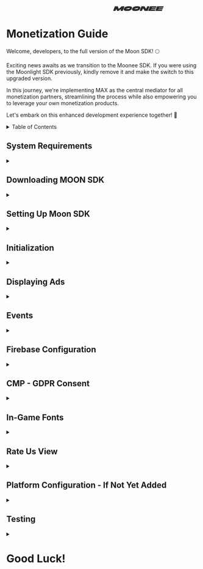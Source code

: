 &nbsp;&nbsp;&nbsp;&nbsp;&nbsp;&nbsp;&nbsp;&nbsp;&nbsp;&nbsp;&nbsp;&nbsp;&nbsp;&nbsp;&nbsp;&nbsp;&nbsp;&nbsp;&nbsp;&nbsp;&nbsp;&nbsp;&nbsp;&nbsp;&nbsp;&nbsp;&nbsp;&nbsp;&nbsp;&nbsp;&nbsp;&nbsp;&nbsp;&nbsp;&nbsp;&nbsp;&nbsp;&nbsp;&nbsp;&nbsp;&nbsp;&nbsp;&nbsp;&nbsp;&nbsp;&nbsp;&nbsp;&nbsp;&nbsp;&nbsp;&nbsp;&nbsp;&nbsp;&nbsp;&nbsp;&nbsp;&nbsp;&nbsp;&nbsp;&nbsp;&nbsp;&nbsp;&nbsp;&nbsp;&nbsp;&nbsp;&nbsp;&nbsp;&nbsp;&nbsp;&nbsp;&nbsp;&nbsp;&nbsp;&nbsp;&nbsp;&nbsp;&nbsp;&nbsp;&nbsp;&nbsp;&nbsp;&nbsp;&nbsp;&nbsp;&nbsp;&nbsp;&nbsp;&nbsp;&nbsp;&nbsp;&nbsp;&nbsp;&nbsp;&nbsp;&nbsp;&nbsp;&nbsp;&nbsp;&nbsp;&nbsp;&nbsp;&nbsp;&nbsp;&nbsp;&nbsp;&nbsp;&nbsp;&nbsp;&nbsp;&nbsp;&nbsp;&nbsp;&nbsp;&nbsp;&nbsp;&nbsp;&nbsp;&nbsp;&nbsp;&nbsp;&nbsp;&nbsp;&nbsp;&nbsp;&nbsp;&nbsp;&nbsp;&nbsp;&nbsp;&nbsp;&nbsp;&nbsp;&nbsp;&nbsp;&nbsp;&nbsp;&nbsp;&nbsp;&nbsp;&nbsp;&nbsp;&nbsp;&nbsp;&nbsp;&nbsp;&nbsp;&nbsp;&nbsp;&nbsp;&nbsp;&nbsp;&nbsp;&nbsp;&nbsp;&nbsp;&nbsp;&nbsp;&nbsp;&nbsp;&nbsp;&nbsp;&nbsp;&nbsp;&nbsp;&nbsp;&nbsp;&nbsp;&nbsp;&nbsp;&nbsp;&nbsp;&nbsp;&nbsp;&nbsp;&nbsp;&nbsp;&nbsp;&nbsp;&nbsp;&nbsp;&nbsp;&nbsp;&nbsp;&nbsp;&nbsp;&nbsp;&nbsp;&nbsp;&nbsp;&nbsp;&nbsp;&nbsp;&nbsp;&nbsp;&nbsp;&nbsp;&nbsp;&nbsp;![LOGO](images/logo.png) 


# Monetization Guide
Welcome, developers, to the full version of the Moon SDK! 🌕

Exciting news awaits as we transition to the Moonee SDK. If you were using the Moonlight SDK previously, kindly remove it and make the switch to this upgraded version.

In this journey, we're implementing MAX as the central mediator for all monetization partners, streamlining the process while also empowering you to leverage your own monetization products.

Let's embark on this enhanced development experience together! 🚀


<details>
  <summary>Table of Contents</summary>
  
  1. [System Requirements](#system-requirements)
  2. [Downloading MOON SDK](#downloading-moon-sdk)
  3. [Setting Up Moon SDK](#setting-up-moon-sdk)
  4. [Initialization](#initialization)
  5. [Displaying Ads](#displaying-ads)  
      A. [Rewarded Video Ads](#rewarded-video-ads-api)  
      B. [Interstitial Ads](#interstitial-ads-api)  
      C. [Banner Ads](#banner-ads-api)
  6. [Events](#events)  
      A. [Analytic Events](#analytic-events)  
      B. [Adjust UA Events](adjust-ua-events)  
      C. [In-app purchase (IAP) Events](#in-app-purchase-iap-events)  
      D. [Progression events](#progression-events)  
  7.  [Firebase Configuration](#firebase-configuration)
  8.  [CMP - GDPR Consent](#cmp---gdpr-consent)
  9. [In-Game Fonts](#in-game-fonts)
  10. [Rate Us View](#rate-us-view)
  11. [Platform Configuration - If Not Yet Added](#platform-configuration---if-not-yet-added)  
    A. [Facebook](#facebook)  
    B. [Game Analytics](#game-analytics)
  12. [Testing](#testing)

</details>

## System Requirements
<details>
  <summary></summary>
  
  - Unity Editor 2021.2 or higher (2021 LTS version)
  - Android:
    - Minimum SDK: Lollipop 5.0 (API 22)
    - Scripting backend: IL2CPP
  - iOS:
    - Target minimum iOS Version: 13.0
    - Scripting backend: IL2CPP
  - Stores:
    - In order for us to have the optimal monetization, we will need you to add our web link in the stores:[https://moonee.io](#https://moonee.io)
    - On Google play it’s under Store Settings -> Website
    - On App Store it’s under Marketing URL in an App Version

      
</details>


## Downloading MOON SDK
<details>
  <summary></summary>

  The current version of the MOON SDK is version 1.3.5    (Slack bot is sending the link) 
  
</details>
  

## Setting Up Moon SDK
<details>
  <summary></summary>

  1. Import MoonSDK.unitypackage into your unity project.
  
  2. Please note, that our SDK uses some iAP features, so iAP package should be installed from the package manager
  
  3. The MoonSDKScene must be the first in the list in the build settings, after initialization it will load the next scene in the list (with index 1).

     ![MoonSDKScene](images/MoonSDKScene.png)
     
  4. Open MoonSDK settings and fill in all app keys for analytics and advertising services which you want to use and press Check and Sync Settings button
    
     ![SyncSettings](images/SyncSettings.png)
</details>
 
## Initialization
<details>
  <summary></summary>
Moon SDK is initialized automatically from the Moon SDK scene.
</details>

## Displaying Ads
<details>
  <summary></summary>

MoonSDK does support the following ad formats:

A. [Rewarded Video Ads](#rewarded-video-ads-api)  
B. [Interstitial Ads](#interstitial-ads-api)  
C. [Banner Ads](#banner-ads-api)

To use the advertisement manager add the following namespace: 
      using `Moonee.MoonSDK.Internal.Advertisement;`


  ### Rewarded video ads API:
<details>
  <summary>Expand</summary>
  
       void AdvertisementManager.ShowRewardedAd
       (
         [Action OnStartAdEvent = null],
         [Action OnFinishAdEvent = null],
         [Action OnFailAdEvent = null],
         [Action OnFinishRewardedVideowWithSuccessEvent = null]
       )
       
       AdvertisementManager.ShowRewardedAd(
        () => 
        {
            //Ad start logic
        },
        () =>
        {
            //Add finish logic
        },
        () =>
        {
            //Ad fail logic
        },
        () =>
        {
            //Add Reward logic
        });
      
      Bool AdvertisementManager.IsRewardedAdReady()
      AdvertisementManager.IsRewardedAdReady();
</details>

  ### Interstitial ads API:
<details>
  <summary>Expand</summary>

      float AdvertisementManager.InterstitialTimer {get; private set;}
      double timeLeftForNextAd = AdvertisementManager.InterstitialTimer;

      void AdvertisementManager.ShowInterstitial
       (
         [Action OnStartAdEvent = null],
         [Action OnFinishAdEvent = null],
         [Action OnFailAdEvent = null]
       )
       
       AdvertisementManager.ShowInterstitial(
        () =>
        {
            //Ad start logic
        },
        () =>
        {
            //Add finish logic
        },
        () =>
        {
            //Ad fail logic
        });

        Bool AdvertisementManager.IsInterstitialdAdReady()
        AdvertisementManager.IsInterstitialdAdReady();
</details>

  ### Banner Ads API:
<details>
  <summary>Expand</summary>

      void AdvertisementManager.ShowBanner()
      AdvertisementManager.ShowBanner();

      AdvertisementManager.HideBanner();
      void AdvertisementManager.HideBanner();
      
</details>

</details>

## Events
<details>
  <summary></summary>
  
A. [Analytic Events](#analytic-events)  
B. [Adjust UA Events](adjust-ua-events)  
C. [In-app purchase (IAP) Events](#in-app-purchase-iap-events)  
D. [Progression events](#progression-events)  
  
### Analytic Events
<details>
  <summary></summary>
With Moon SDK you can send custom events to various analytics services
  
       Void  MoonSDK.TrackCustomEvent("Event name", [Dictionary <string, object> eventProperties = null],
      [string type = null],
      [List < MoonSDK.AnalyticsProvider> analyticsProviders = null])
      
Call this method to track any custom event you want.  
eventName = the name of the event to track.  
Exsample:  
      
      MoonSDK.TrackCustomEvent("Event name", MoonSDK.AnalyticsProvider.Firebase);
  
</details>


### Adjust UA Events
<details>
  <summary></summary>
  
     void MoonSDK.sendUAEvent(UAEventType.eventType);
     MoonSDK.SendUAEvent(MoonSDK.UAEventType.Type1);
     
</details>

### In-app purchase (IAP) Events:
<details>
  <summary></summary>
  
To accurately monitor in-app purchase (IAP) revenue through Adjust, ensure you've configured the Adjust app token and the IAP revenue event token within the Moon SDK settings.
Go to receipt Validation Obfuscator , paste the google public key of your app and press “Obfuscate Google Play License Key”.

After each successful purchase you need to send event to adjust:

Price in USD use this method
   
    void MoonSDK.TrackAdjustRevenueEvent(PurchaseEventArgs e, double priceInUSD)

To send price in local currency use this method

    void MoonSDK.TrackAdjustRevenueEvent(PurchaseEventArgs e, double product)

    MoonSDK.TrackAdjustRevenueEvent(20, transactionID);

How to get parameters for these methods?  

     PurchaseProcessingResult method

</details>

### Progression Events
<details>
  <summary></summary>
  
**Levels progression events using Adjust and Moonee's Developer's Dahboard:**  

      MoonSDK.SendLevelDataStartEvent((GameModel.levelIndex + 1).ToString());
      MoonSDK.SendLevelDataCompleteEvent(LevelStatus.complete, (GameModel.levelIndex + 1).ToString(), LevelResult.win, isContinueLevel);
      
**Levels progression events using GameAnalytics:**  

      void MoonSDK.TrackLevelEvents(MoonSDK.LevelEvents eventType, int levelIndex);
      MoonSDK.TrackLevelEvents(MoonSDK.LevelEvents.Start, 1);

**Note**: In this part it is crutial to check:  
     - **A.** Token to Adjust for EACH event  
     - **B.**  No spaces before and after the token 
</details>
</details>

## Firebase Configuration
<details>
  <summary></summary>
To correctly initialize Firebase, you need to go to the Firebase console and download the configuration files to your project (google-services.json for android and GoogleService-Info.plist for iOS)
  
![UnityFirebase](images/AddingFirebaseToUnity.png)
![AssetesStreaming](images/AssetesStreamings.png)

**Firebase Remote Config** 

Moon SDK by default uses some default remote config values:

1. int_grace_time: Interstitials Grace Time - time (in seconds) from app first use until first INT.
2. Int_grace_level: Interstitials Grace Level-  after which level first INT will be shown.
3. cooldown_between_INTs: Cooldown Between Interstitials -  timer (in seconds) for spaces between INTs.
4. cooldown_after_RVs: Cooldown After Rewarded Videos- time (in seconds) for INT AFTER watching a Rewarded video.( Replace cooldown_between_int ).
5. Show_int_if_fail: Show Interstitial If Fail 	
True: player gets ads after each level, regardless of success status,
False:  player gets ads after success levels only.
6. INT_in_stage: Interstitials In Stage,
True: player gets ads during stages
False: player gets ads after stages only
**Default values:**
int_grace_time: 30 sec
Int_grace_level: 1 level
cooldown_between_INTs: 20 sec
cooldown_after_RVs: 20 sec
Show_int_if_fail: False
INT_in_stage: False

Note that int_grace_time, cooldown_between_INTs, cooldown_after_RVs are managed automatically by Moon SDK and you don’t need to do anything with that, but the rest values you need to check before showing ads.


       if(currentLevel > RemoteConfigValues.int_grace_level)
        {
            AdvertisementManager.ShowInterstitial();
        }



      if(RemoteConfigValues.Show_int_if_fail == true)
        {
            AdvertisementManager.ShowInterstitial();
        }


      if(RemoteConfigValues.INT_in_stage == true)
        {
            AdvertisementManager.ShowInterstitial();
        }
</details>

## CMP - GDPR Consent
<details>
  <summary></summary>
We utilize a CMP (Consent Management Platform) solution to obtain consent from users.   
Effective CMP implementations can potentially boost the value of users engaging with the game, potentially adding up to 50% of the ad's worth.
  
To use CMP in your project you need to fill in the Adjust Consent Token:  
![consentToken](images/consentToken.png)    
  
Below you will find a code example how to pop up the consent window from your game,you will need to mute sounds and stop any ad timers.   
Create a consent button in settings screen in your game.

      private void ConsentsButtonPressed()
    {
        CMP.OpenSettingsScreen();
        CMP.eventHandler += OnConsentsChangesEventListener; // Don't forget to unsubscribe, you can use OnDestroy method for example
        // AdvertisementManager.PauseInterstitialTimer();
        // AudioController.PauseMusic(true);
    }
    private void OnConsentsChangesEventListener(int id, TCData TCData, bool isSuccess)
    {
        //AdvertisementManager.ResumeInterstitialTimer();
        //AudioController.PauseMusic(false);
    }
    
</details>  

## In-Game Fonts
<details>
  <summary></summary>  
In terms of in-game fonts, they must be official fonts from Google Fonts or Liberation Sans from Unity. Follow these steps to ensure compliance with font licensing:

1. Use only fonts from the Google Fonts library or Liberation Sans from Unity.
2. After selecting the relevant font, ensure you have the license for the game code as a text file.
3. Rename the license file to the following format: `Fontname_license.txt`.
4. Place both the font file and its license file in the Fonts directory of your project.
5. The most common font licenses are OFL (Open Font License) and Apache License.
6. Copy everything in the StreamingAssets directory to add a new licensed font, which will be automatically added to the build.
7. Fonts from Google Fonts can be used for both Android and iOS games. You can find them at [Google Fonts](https://fonts.google.com/).
8. Unity typically has two built-in fonts:
   * Liberation Sans (free to use)
   * Arial (note: Arial is not free to use)
9. Refer to the following guides for embedding custom fonts in games:
   * Unity - Manual: [Font Assets](https://docs.unity3d.com/Manual/class-Font.html).

By adhering to these guidelines, you ensure that your game uses licensed fonts responsibly and legally.

</details>

## Rate Us View
<details>
  <summary></summary>
  
You can open rate us screen using code example below

     MoonSDK.OpenRateUsScreen();
     
</details>

 ## Platform Configuration - If Not Yet Added
 
 <details>
  <summary></summary>
   
A. [Facebook](#facebook)  
B. [Game Analytics](#game-analytics)

### Facebook
 <details>
  <summary></summary>
#### 1: Creating a game in the [Facebook UI](https://developers.facebook.com/apps)

#### 2: Create an app

The following manual by Meta explains how to create an app: [Manual](https://developers.facebook.com/docs/development/create-an-app/)

When you need to choose the type of the app, choose "Other" > "Gaming app".

#### 3: Go to Settings > Basic and fill the needed info

#### 4: Create a valid privacy policy and User data deletion

  A. Create Privacy policy on: [this link](https://app-privacy-policy-generator.firebaseapp.com/)  
  B. After creating, download it and open it on Google Docs.  
  C. Under "File" choose "Publish to the web" and it will create you a Privacy Policy link.  
  D. Insert the created link on Both privacy policy and User data deletion sections, and choose the needed Category and Sub-Category (Hyper Casual, Hybrid etc.).
![Basic](images/facebookBasic.png)
#### 5: Choose and add your platform

  A. Android: fill the package name (it’s the bundle), and on iOS fill App’s ID and Bundle ID.  
  B. Other sections or to confirm ownership are not mandatory so don’t worry about it!  
  C. Click “Save Changes”.
  ![Android](images/Android.png)

#### 6: Activate your app

Make sure to set the status on the first row to "Live".
![live app](images/liveAppMeta.png)

#### 7: Add Moonee’s Ad Account ID

For us to be able to test your game, we need to connect it to our Ad Account:  
  a. Go to Settings -> Advanced and fill the needed info:  
  b. Scroll down to the section “Advertising Accounts” and insert Moonee’s Ad Account ID:`267507499172466`.
![account](images/AccountID.png)
#### 8: Verify data

You can download + open the app and check on FB Developer main dashboard if you’re seeing data of last date installs.

#### 9: Share in the Slack channel your FB App ID.

  </details>  

### Game Analytics
 <details>
  <summary></summary>

1. Create a Game analytics account and asset using this [link](https://tool.gameanalytics.com/login?redirect=%252F).
2. If your game is level-based, make sure to have the events:
   - Start
   - Complete
   - Fail
3. Make sure to have the level events naming in the format:
   - “Level0001”
   - “Level0002”
   (Make sure to start from level 0001 and not from 0000)
4. Grant us Admin access to the app on Game Analytics: 
   - Settings -> Users -> Invite users -> for this user erez@moonee.io
  </details>

 </details>

## Testing
<details>
  <summary></summary>

Get check for the following:
  - We get the following events:
    - levelDataStart
    - levelDataComplete events from the app
  - We get consent event
</details>

# Good Luck! 


